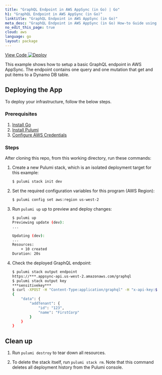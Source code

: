 ```yaml
---
title: "GraphQL Endpoint in AWS AppSync (in Go) | Go"
h1: "GraphQL Endpoint in AWS AppSync (in Go)"
linktitle: "GraphQL Endpoint in AWS AppSync (in Go)"
meta_desc: "GraphQL Endpoint in AWS AppSync (in Go) How-to Guide using Go"
no_edit_this_page: true
cloud: aws
language: go
layout: package
---
```


<!-- WARNING: this page was generated by a tool. Do not edit it by hand. -->
<!-- To change it, please see https://github.com/pulumi/docs/tree/master/tools/mktutorial. -->

<p class="mb-4 flex">
    <a class="flex flex-wrap items-center rounded-md font-display text-lg text-white bg-blue-600 border-2 border-blue-600 px-2 mr-2 whitespace-no-wrap hover:text-white" style="height: 45px;" href="https://github.com/pulumi/examples/tree/master/aws-go-appsync" target="_blank">
        <span><i class="fab fa-github pr-2"></i> View Code</span>
    </a>
    <a href="https://app.pulumi.com/new?template=https://github.com/pulumi/examples/blob/master/aws-go-appsync/README.md#gh-dark-mode-only" target="_blank">
        <img src="https://get.pulumi.com/new/button.svg" alt="Deploy">
    </a>
</p>


This example shows how to setup a basic GraphQL endpoint in AWS AppSync. The endpoint contains one query and one mutation that get and put items to a Dynamo DB table.

## Deploying the App

To deploy your infrastructure, follow the below steps.

### Prerequisites

1. [Install Go](https://golang.org/doc/install)
2. [Install Pulumi](https://www.pulumi.com/docs/get-started/install/)
3. [Configure AWS Credentials](https://www.pulumi.com/docs/intro/cloud-providers/aws/setup/)

### Steps

After cloning this repo, from this working directory, run these commands:

1. Create a new Pulumi stack, which is an isolated deployment target for this example:

    ```bash
    $ pulumi stack init dev
    ```

2. Set the required configuration variables for this program (AWS Region):

    ```bash
    $ pulumi config set aws:region us-west-2
    ```

3. Run `pulumi up` up to preview and deploy changes:
    ```bash
    $ pulumi up
    Previewing update (dev):
    ...

    Updating (dev):
    ...
    Resources:
        + 10 created
    Duration: 20s
    ```

4. Check the deployed GraphQL endpoint:

    ```bash
    $ pulumi stack output endpoint
    https://***.appsync-api.us-west-2.amazonaws.com/graphql
    $ pulumi stack output key
    ***sensitivekey***
    $ curl -XPOST -H "Content-Type:application/graphql" -H "x-api-key:$(pulumi stack output key)" -d '{ "query": "mutation AddTenant { addTenant(id: \"123\", name: \"FirstCorp\") { id name } }" }' "$(pulumi stack output endpoint)"
    {
        "data": {
            "addTenant": {
                "id": "123",
                "name": "FirstCorp"
            }
        }
    }
    ```

## Clean up

1. Run `pulumi destroy` to tear down all resources.

2. To delete the stack itself, run `pulumi stack rm`. Note that this command deletes all deployment history from the Pulumi console.

